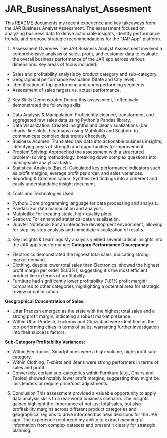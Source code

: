 # JAR_BusinessAnalyst_Assesment
This README documents my recent experience and key takeaways from the JAR Business Analyst Assessment. The assessment focused on analyzing business data to derive actionable insights, identify performance trends, and propose strategic recommendations for the "JAR App" platform.

1. Assessment Overview
The JAR Business Analyst Assessment involved a comprehensive analysis of sales, profit, and customer data to evaluate the overall business performance of the JAR app across various dimensions. Key areas of focus included:
- Sales and profitability analysis by product category and sub-category.
- Geographical performance evaluation (State and City level).
- Identification of top-performing and underperforming segments.
- Assessment of sales targets vs. actual performance.

2. Key Skills Demonstrated
During this assessment, I effectively demonstrated the following skills:
- Data Analysis & Manipulation: Proficiently cleaned, transformed, and aggregated raw sales data using Python's Pandas library.
- Data Visualization: Created insightful and clear visualizations (bar charts, line plots, heatmaps) using Matplotlib and Seaborn to communicate complex data trends effectively.
- Business Acumen: Translated raw data into actionable business insights, identifying areas of strength and opportunities for improvement.
- Problem Solving: Approached the assessment with a structured problem-solving methodology, breaking down complex questions into manageable analytical tasks.
- Statistical Analysis (Basic): Calculated key performance indicators such as profit margins, average profit per order, and sales variances.
- Reporting & Communication: Synthesized findings into a coherent and easily understandable insight document.

3. Tools and Technologies Used
- Python: Core programming language for data processing and analysis.
- Pandas: For data manipulation and analysis.
- Matplotlib: For creating static, high-quality plots.
- Seaborn: For enhanced statistical data visualization.
- Jupyter Notebook: For an interactive development environment, allowing for step-by-step analysis and immediate visualization of results.

4. Key Insights & Learnings
My analysis yielded several critical insights into the JAR app's performance:
**Category Performance Discrepancy:**
- Electronics demonstrated the highest total sales, indicating strong market demand.
- Clothing, despite lower total sales than Electronics, showed the highest profit margin per order (8.03%), suggesting it's the most efficient product line in terms of profitability.
- Furniture had significantly lower profitability (1.81% profit margin) compared to other categories, highlighting a potential area for strategic review or optimization.

**Geographical Concentration of Sales:**
- Uttar Pradesh emerged as the state with the highest total sales and a strong profit margin, indicating a robust market presence.
- Within Uttar Pradesh, Lucknow and Ghaziabad were identified as the top-performing cities in terms of sales, warranting further investigation into their success factors.

**Sub-Category Profitability Variances:**
- Within Electronics, Smartphones were a high-volume, high-profit sub-category.
- Within Clothing, T-shirts and Jeans were strong performers in terms of sales and profit.
- Conversely, certain sub-categories within Furniture (e.g., Chairs and Tables) showed notably lower profit margins, suggesting they might be loss leaders or require price/cost adjustments.

5. Conclusion
This assessment provided a valuable opportunity to apply data analysis skills to a real-world business scenario. The insights gained highlight the importance of not just total sales, but also profitability margins across different product categories and geographical regions to drive informed business decisions for the JAR app. The experience reinforced my ability to extract meaningful information from complex datasets and present it clearly for strategic planning.

